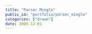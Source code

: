 ```yaml
---
title: "Parsec Mingle"
public_id: "portfolio/parsec_mingle"
categories: ["drawn"]
date: 2009-12-01
---
```

